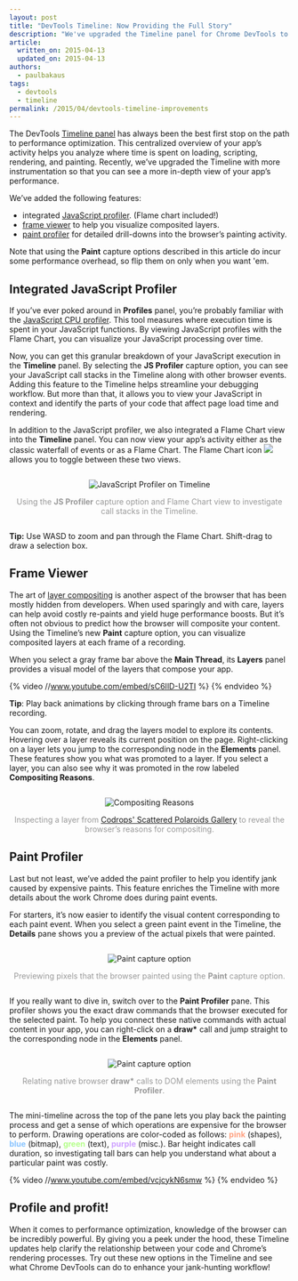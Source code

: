 ```yaml
---
layout: post
title: "DevTools Timeline: Now Providing the Full Story"
description: "We've upgraded the Timeline panel for Chrome DevTools to give developers more insight on their site’s runtime performance."
article:
  written_on: 2015-04-13
  updated_on: 2015-04-13
authors:
  - paulbakaus
tags:
  - devtools
  - timeline
permalink: /2015/04/devtools-timeline-improvements
---
```


The DevTools [Timeline panel](https://developer.chrome.com/devtools/docs/timeline) has always been the best first stop on the path to performance optimization. This centralized overview of your app’s activity helps you analyze where time is spent on loading, scripting, rendering, and painting. Recently, we’ve upgraded the Timeline with more instrumentation so that you can see a more in-depth view of your app’s performance. 

We’ve added the following features:

* integrated [JavaScript profiler](#js-profiler). (Flame chart included!)
* [frame viewer](#frame-viewer) to help you visualize composited layers.
* [paint profiler](#paint-profiler) for detailed drill-downs into the browser’s painting activity.

Note that using the __Paint__ capture options described in this article do incur some performance overhead, so flip them on only when you want 'em.

## <a name="js-profiler">Integrated JavaScript Profiler</a>

If you’ve ever poked around in __Profiles__ panel, you’re probably familiar with the [JavaScript CPU profiler](https://developer.chrome.com/devtools/docs/cpu-profiling). This tool measures where execution time is spent in your JavaScript functions. By viewing JavaScript profiles with the Flame Chart, you can visualize your JavaScript processing over time.

Now, you can get this granular breakdown of your JavaScript execution in the __Timeline__ panel. By selecting the __JS Profiler__ capture option, you can see your JavaScript call stacks in the Timeline along with other browser events. Adding this feature to the Timeline helps streamline your debugging workflow. But more than that, it allows you to view your JavaScript in context and identify the parts of your code that affect page load time and rendering.

In addition to the JavaScript profiler, we also integrated a Flame Chart view into the __Timeline__ panel. You can now view your app’s activity either as the classic waterfall of events or as a Flame Chart. The Flame Chart icon <img src="{% asset_path 2015-04-13-DevTools-Timeline-Now-Providing-The-Full-Story/flame-icon.png %}" /> allows you to toggle between these two views.

<p style="text-align: center; text-align: center; margin: 2em 0 2em 0;">
  <img style="max-width: 100%; height: auto;" src="{% asset_path 2015-04-13-DevTools-Timeline-Now-Providing-The-Full-Story/javascript-profiler.png %}" alt="JavaScript Profiler on Timeline" />
  <span style="color: #999; display: block; margin-top: 1em;">Using the <strong>JS Profiler</strong> capture option and Flame Chart view to investigate call stacks in the Timeline.</span>
</p>

__Tip:__ Use WASD to zoom and pan through the Flame Chart. Shift-drag to draw a selection box.

## <a name="frame-viewer">Frame Viewer</a>

The art of [layer compositing](http://www.html5rocks.com/en/tutorials/speed/layers/) is another aspect of the browser that has been mostly hidden from developers. When used sparingly and with care, layers can help avoid costly re-paints and yield huge performance boosts. But it’s often not obvious to predict how the browser will composite your content. Using the Timeline’s new __Paint__ capture option, you can visualize composited layers at each frame of a recording. 

When you select a gray frame bar above the __Main Thread__, its __Layers__ panel provides a visual model of the layers that compose your app.

{% video //www.youtube.com/embed/sC6IlD-U2TI %} {% endvideo %}

__Tip__: Play back animations by clicking through frame bars on a Timeline recording.

You can zoom, rotate, and drag the layers model to explore its contents. Hovering over a layer reveals its current position on the page. Right-clicking on a layer lets you jump to the corresponding node in the __Elements__ panel. These features show you what was promoted to a layer. If you select a layer, you can also see why it was promoted in the row labeled __Compositing Reasons__.

<p style="text-align: center; text-align: center; margin: 2em 0 2em 0;">
  <img style="max-width: 100%; height: auto;" src="{% asset_path 2015-04-13-DevTools-Timeline-Now-Providing-The-Full-Story/compositing-reasons.png %}" alt="Compositing Reasons" />
  <span style="color: #999; display: block; margin-top: 1em;">Inspecting a layer from <a href="http://tympanus.net/Development/ScatteredPolaroidsGallery/">Codrops' Scattered Polaroids Gallery</a> to reveal the browser’s reasons for compositing.</span>
</p>

## <a name="paint-profiler">Paint Profiler</a>

Last but not least, we’ve added the paint profiler to help you identify jank caused by expensive paints. This feature enriches the Timeline with more details about the work Chrome does during paint events.

For starters, it’s now easier to identify the visual content corresponding to each paint event. When you select a green paint event in the Timeline, the __Details__ pane shows you a preview of the actual pixels that were painted.

<p style="text-align: center; text-align: center; margin: 2em 0 2em 0;">
  <img style="max-width: 100%; height: auto;" src="{% asset_path 2015-04-13-DevTools-Timeline-Now-Providing-The-Full-Story/paint-capture.png %}" alt="Paint capture option" />
  <span style="color: #999; display: block; margin-top: 1em;">Previewing pixels that the browser painted using the <strong>Paint</strong> capture option.</span>
</p>

If you really want to dive in, switch over to the __Paint Profiler__ pane. This profiler shows you the exact draw commands that the browser executed for the selected paint. To help you connect these native commands with actual content in your app, you can right-click on a __draw*__ call and jump straight to the corresponding node in the __Elements__ panel.

<p style="text-align: center; text-align: center; margin: 2em 0 2em 0;">
  <img style="max-width: 100%; height: auto;" src="{% asset_path 2015-04-13-DevTools-Timeline-Now-Providing-The-Full-Story/draw-calls.png %}" alt="Paint capture option" />
  <span style="color: #999; display: block; margin-top: 1em;">Relating native browser <strong>draw*</strong> calls to DOM elements using the <strong>Paint Profiler</strong>.</span>
</p>

The mini-timeline across the top of the pane lets you play back the painting process and get a sense of which operations are expensive for the browser to perform. Drawing operations are color-coded as follows: <strong style="color: #ffa181;">pink</strong> (shapes), <strong style="color: #88c4ff;">blue</strong> (bitmap), <strong style="color: #b4ff89;">green</strong> (text), <strong style="color: #cea0ff;">purple</strong> (misc.). Bar height indicates call duration, so investigating tall bars can help you understand what about a particular paint was costly.

{% video //www.youtube.com/embed/vcjcykN6smw %} {% endvideo %}

## Profile and profit!

When it comes to performance optimization, knowledge of the browser can be incredibly powerful. By giving you a peek under the hood, these Timeline updates help clarify the relationship between your code and Chrome’s rendering processes. Try out these new options in the Timeline and see what Chrome DevTools can do to enhance your jank-hunting workflow!